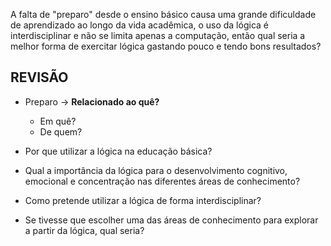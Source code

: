<p>
A falta de "preparo" desde o ensino básico causa uma grande dificuldade de aprendizado ao longo da vida acadêmica, o uso da lógica é interdisciplinar e não se limita apenas a computação, então qual seria a melhor forma de exercitar lógica gastando pouco e tendo bons resultados?
</p>

## **REVISÃO**

- Preparo -> **Relacionado ao quê?**
   - Em quê?
   - De quem?
   
- Por que utilizar a lógica na educação básica?

- Qual a importância da lógica para o desenvolvimento cognitivo, emocional e concentração nas diferentes áreas de conhecimento?

- Como pretende utilizar a lógica de forma interdisciplinar?

- Se tivesse que escolher uma das áreas de conhecimento para explorar a partir da lógica, qual seria?

